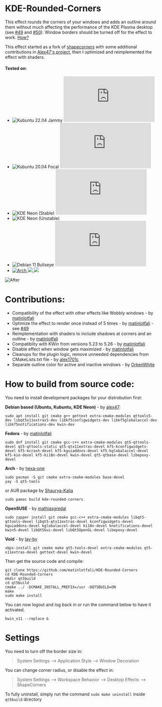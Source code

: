 # KDE-Rounded-Corners

This effect rounds the corners of your windows and adds an outline around them without much affecting the performance of the KDE Plasma desktop (see [#49](https://github.com/matinlotfali/KDE-Rounded-Corners/pull/49) and [#50](https://github.com/matinlotfali/KDE-Rounded-Corners/issues/50)). Window borders should be turned off for the effect to work. [How?](#settings)

This effect started as a fork of [shapecorners](https://sourceforge.net/projects/shapecorners/) with some additional contributions in [Alex47's project](https://github.com/alex47/KDE-Rounded-Corners), then I optimized and reimplemented the effect with shaders.

#### Tested on:
- ![Kubuntu 22.04 Jammy](https://img.shields.io/github/workflow/status/matinlotfali/KDE-Rounded-Corners/Kubuntu%2022.04?label=Kubuntu%2022.04%20Jammy&logo=kubuntu) [![Deb Binary](https://img.shields.io/github/downloads/matinlotfali/KDE-Rounded-Corners/latest/kwin4-effect-shapecorners-kubuntu2204-amd64.deb?label=Download%20Binary)](https://github.com/matinlotfali/KDE-Rounded-Corners/releases/download/v0.2.0/kwin4-effect-shapecorners-kubuntu2204-amd64.deb)
- ![Kubuntu 20.04 Focal](https://img.shields.io/github/workflow/status/matinlotfali/KDE-Rounded-Corners/Kubuntu%2020.04?label=Kubuntu%2020.04%20Focal&logo=kubuntu) [![Deb Binary](https://img.shields.io/github/downloads/matinlotfali/KDE-Rounded-Corners/v0.2.0/kwin4-effect-shapecorners-kubuntu2004-amd64.deb?label=Download%20Binary)](https://github.com/matinlotfali/KDE-Rounded-Corners/releases/download/v0.2.0/kwin4-effect-shapecorners-kubuntu2004-amd64.deb)
- ![KDE Neon (Stable)](https://img.shields.io/github/workflow/status/matinlotfali/KDE-Rounded-Corners/KDE%20Neon%20(Stable)?label=KDE%20Neon%20%28Stable%29&logo=kde&logoColor=white) [![Deb Binary](https://img.shields.io/github/downloads/matinlotfali/KDE-Rounded-Corners/latest/kwin4-effect-shapecorners-neon525-amd64.deb?label=Download%20Binary)](https://github.com/matinlotfali/KDE-Rounded-Corners/releases/download/v0.2.0/kwin4-effect-shapecorners-neon525-amd64.deb)
- ![KDE Neon (Unstable)](https://img.shields.io/github/workflow/status/matinlotfali/KDE-Rounded-Corners/KDE%20Neon%20(Unstable)?label=KDE%20Neon%20%28Unstable%29&logo=kde&logoColor=white)
- ![Debian 11 Bullseye](https://img.shields.io/badge/-manual-lightgrey?label=Debian%2011%20Bullseye&logo=debian) [![Deb Binary](https://img.shields.io/github/downloads/matinlotfali/KDE-Rounded-Corners/latest/kwin4-effect-shapecorners-debian11-amd64.deb?label=Download%20Binary)](https://github.com/matinlotfali/KDE-Rounded-Corners/releases/download/v0.2.0/kwin4-effect-shapecorners-debian11-amd64.deb)
- [![Arch](https://img.shields.io/badge/-manual-lightgrey?label=Arch%20Linux&logo=archlinux&logoColor=white) ![](https://img.shields.io/aur/maintainer/kde-rounded-corners?label=AUR%20Maintainer) ![](https://img.shields.io/aur/votes/kde-rounded-corners?label=AUR%20Votes)](https://aur.archlinux.org/packages/kde-rounded-corners)

![After](https://raw.githubusercontent.com/matinlotfali/KDE-Rounded-Corners/master/screenshots/outlines.png)

# Contributions:

- Compatibility of the effect with other effects like Wobbly windows - by [matinlotfali](https://github.com/matinlotfali)
- Optimize the effect to render once instead of 5 times - by [matinlotfali](https://github.com/matinlotfali) - see [#49](https://github.com/matinlotfali/KDE-Rounded-Corners/pull/49)
- Reimplementation with shaders to include shadows at corners and an outline - by [matinlotfali](https://github.com/matinlotfali)
- Compatiblity with KWin from versions 5.23 to 5.26 - by [matinlotfali](https://github.com/matinlotfali)
- Disable effect when window gets maximized - by [matinlotfali](https://github.com/matinlotfali)
- Cleanups for the plugin logic, remove unneeded dependencies from CMakeLists.txt file - by [alex1701c](https://github.com/alex1701c)
- Separate outline color for active and inactive windows - by [OrkenWhite](https://github.com/OrkenWhite)

# How to build from source code:

You need to install development packages for your distrobution first:

**Debian based (Ubuntu, Kubuntu, KDE Neon)** - by [alex47](https://github.com/alex47):
```
sudo apt install git cmake g++ gettext extra-cmake-modules qttools5-dev libqt5x11extras5-dev libkf5configwidgets-dev libkf5globalaccel-dev libkf5notifications-dev kwin-dev 
```
**Fedora** - by [matinlotfali](https://github.com/matinlotfali)
```
sudo dnf install git cmake gcc-c++ extra-cmake-modules qt5-qttools-devel qt5-qttools-static qt5-qtx11extras-devel kf5-kconfigwidgets-devel kf5-kcrash-devel kf5-kguiaddons-devel kf5-kglobalaccel-devel kf5-kio-devel kf5-ki18n-devel kwin-devel qt5-qtbase-devel libepoxy-devel
```
**Arch** - by [hexa-one](https://github.com/hexa-one)
```
sudo pacman -S git cmake extra-cmake-modules base-devel
yay -S qt5-tools
```
or AUR package by [Shaurya-Kalia](https://github.com/Shaurya-Kalia)

```
sudo pamac build kde-rounded-corners
```
**OpenSUSE** - by [mathiasgredal](https://github.com/mathiasgredal)
```
sudo zypper install git cmake gcc-c++ extra-cmake-modules libqt5-qttools-devel libqt5-qtx11extras-devel kconfigwidgets-devel kguiaddons-devel kglobalaccel-devel ki18n-devel knotifications-devel kwin5-devel libQt5Gui-devel libQt5OpenGL-devel libepoxy-devel
```
**Void** - by [lay-by](https://github.com/lay-by)
```
xbps-install git cmake make qt5-tools-devel extra-cmake-modules qt5-x11extras-devel gettext-devel kwin-devel
```
Then get the source code and compile:
```
git clone https://github.com/matinlotfali/KDE-Rounded-Corners
cd KDE-Rounded-Corners
mkdir qt5build
cd qt5build
cmake ../ -DCMAKE_INSTALL_PREFIX=/usr -DQT5BUILD=ON
make
sudo make install
```

You can now logout and log back in or run the command below to have it activated.
```
kwin_x11 --replace &
```

# Settings

You need to turn off the border size in:

> System Settings --> Application Style --> Window Decoration

You can change corner radius, or disable the effect in:

> System Settings --> Workspace Behavior --> Desktop Effects --> ShapeCorners

To fully uninstall, simply run the command `sudo make uninstall` inside `qt5build` directory
